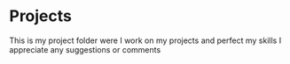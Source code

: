 # Projects

This is my project folder were I work on my projects and perfect my skills 
I appreciate any suggestions or comments 
